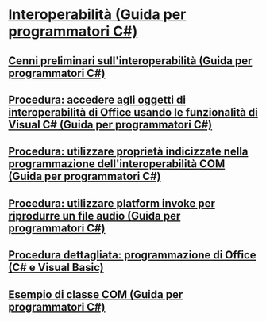 # [Interoperabilità (Guida per programmatori C#)](interoperability.md)
## [Cenni preliminari sull'interoperabilità (Guida per programmatori C#)](interoperability-overview.md)
## [Procedura: accedere agli oggetti di interoperabilità di Office usando le funzionalità di Visual C# (Guida per programmatori C#)](how-to-access-office-onterop-objects.md)
## [Procedura: utilizzare proprietà indicizzate nella programmazione dell'interoperabilità COM (Guida per programmatori C#)](how-to-use-indexed-properties-in-com-interop-rogramming.md)
## [Procedura: utilizzare platform invoke per riprodurre un file audio (Guida per programmatori C#)](how-to-use-platform-invoke-to-play-a-wave-file.md)
## [Procedura dettagliata: programmazione di Office (C# e Visual Basic)](walkthrough-office-programming.md)
## [Esempio di classe COM (Guida per programmatori C#)](example-com-class.md)
